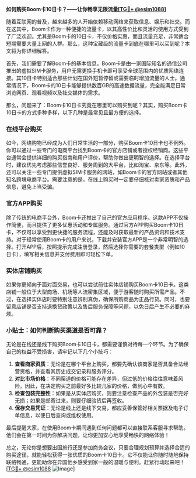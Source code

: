 **如何购买Boom卡10日卡？——让你畅享无限流量[[TG💪+ @esim1088](https://t.me/s/esim1088)]**

随着互联网的普及，越来越多的人开始依赖移动网络来获取信息、娱乐和社交。而在这其中，Boom卡作为一种便捷的流量卡，以其高性价比和灵活的使用方式受到了广泛欢迎。尤其是Boom卡的10日卡，不仅价格实惠，而且流量充足，非常适合短期需要大量上网的人群。那么，这种宝藏级的流量卡到底在哪里可以买到呢？本文将为你详细解答。

首先，我们需要了解Boom卡的基本信息。Boom卡是由一家国际知名的通信公司推出的虚拟SIM卡服务，用户无需更换手机卡即可享受全球范围内的优质网络连接。其10日卡特别适合那些计划在国外短暂停留或需要临时增加流量的人士。通常情况下，Boom卡的10日卡能够提供数百GB的高速数据流量，完全能满足日常浏览网页、观看视频以及社交媒体的需求。

那么，问题来了：Boom卡10日卡究竟在哪里可以购买到呢？其实，购买Boom卡10日卡的方式多种多样，以下几种是最常见且最方便的选择。

### 在线平台购买

如今，网络购物已经成为人们日常生活的一部分，购买Boom卡10日卡也不例外。你可以通过一些专门的电商平台找到Boom卡的官方店铺或者授权经销商。这些平台通常会提供详细的购买指南和用户评价，帮助你做出更明智的选择。在选择平台时，建议优先考虑那些信誉良好、服务周到的大平台，比如淘宝、京东等。此外，还可以关注一些专门提供虚拟SIM卡服务的网站，如Boom卡的官方网站或者其他知名跨境电商平台。需要注意的是，在线上购买时一定要仔细核对卖家资质和产品信息，避免上当受骗。

### 官方APP购买

除了传统的电商平台外，Boom卡还推出了自己的官方应用程序。这款APP不仅操作简便，而且提供了更多优惠活动和专属服务。通过官方APP购买Boom卡10日卡，不仅可以享受到更快捷的服务流程，还能及时获取最新的产品资讯和技术支持。对于经常使用Boom卡的用户来说，下载并安装官方APP是一个非常明智的选择。打开APP后，按照提示完成注册登录，然后选择你需要的套餐类型（例如10日卡），填写相关信息并支付费用即可轻松下单。

### 实体店铺购买

如果你更倾向于面对面交易，也可以尝试前往实体店铺购买Boom卡10日卡。这类店铺一般位于大型商场、机场等人流密集区域，便于游客随时购买所需产品。不过，在选择实体店时要特别注意辨别真伪，确保所购商品为正品行货。同时，也要留意店铺是否支持退换货政策以及售后服务保障等问题，以免日后产生不必要的麻烦。

### 小贴士：如何判断购买渠道是否可靠？

无论是在线还是线下购买Boom卡10日卡，都需要谨慎对待每一个环节。为了确保自己的权益不受损害，请牢记以下几个小技巧：

1. **查看商家资质**：无论是在哪个平台上购买，都要先确认该商家是否具备合法经营资格，并查看其历史成交记录和服务评分。
2. **对比市场价格**：不同渠道的价格可能存在差异，但过低的价格往往意味着风险。因此，在决定购买之前最好多比较几家的价格，做到心中有数。
3. **检查包装完整性**：如果是从实体店购买，则要注意检查产品的外包装是否完好无损；如果是邮寄过来，则要仔细验货后再签收。
4. **保存交易凭证**：无论是线上还是线下交易，都应妥善保管好相关票据及电子订单信息，以便日后查询或维权使用。

最后提醒大家，在使用Boom卡期间遇到任何问题都可以直接联系客服寻求帮助。他们会在第一时间为你解决问题，让你更加安心地享受畅快的网络体验！

总之，无论你是想要出国旅行还是参加商务会议，只要合理规划预算并选择合适的购买途径，就能轻松获得一张优质的Boom卡10日卡。它不仅能让你随时随地保持联络畅通，更能助你在异国他乡感受到家一般的温暖与便利。赶紧行动起来吧！[[TG💪+ @esim1088](https://t.me/s/esim1088) ![Image](https://i.postimg.cc/4NQfJmqS/Snipaste-2025-05-13-00-14-12.png)]